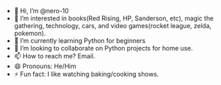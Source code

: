 - 👋 Hi, I’m @nero-10
- 👀 I’m interested in books(Red Rising, HP, Sanderson, etc), magic the gathering, technology, cars, and video games(rocket league, zelda, pokemon). 
- 🌱 I’m currently learning Python for beginners
- 💞️ I’m looking to collaborate on Python projects for home use. 
- 📫 How to reach me? Email. 
- 😄 Pronouns: He/Him
- ⚡ Fun fact: I like watching baking/cooking shows. 

<!---
nero-10/nero-10 is a ✨ special ✨ repository because its `README.md` (this file) appears on your GitHub profile.
You can click the Preview link to take a look at your changes.
--->
